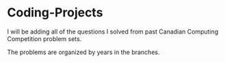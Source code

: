 # Coding-Projects

I will be adding all of the questions I solved from past Canadian Computing Competition problem sets.

The problems are organized by years in the branches.
